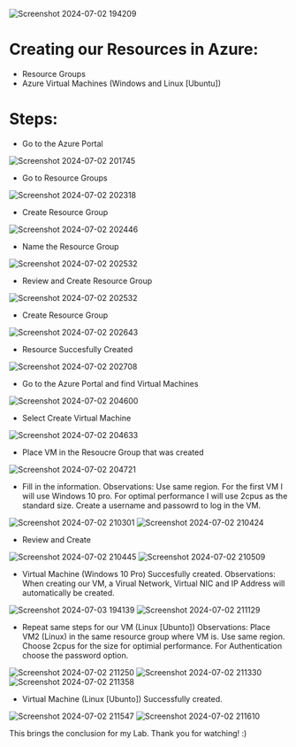 ![Screenshot 2024-07-02 194209](https://github.com/erik-salgado/Azure/assets/173113320/c371986f-2799-4d10-889f-77cab70e5eb0)
# Creating our Resources in Azure:
- Resource Groups
- Azure Virtual Machines (Windows and Linux [Ubuntu])

# Steps:
- Go to the Azure Portal
  
![Screenshot 2024-07-02 201745](https://github.com/erik-salgado/Azure/assets/173113320/91aa5aac-9494-4b78-be7b-c7c80b7b5b55)

- Go to Resource Groups
  
![Screenshot 2024-07-02 202318](https://github.com/erik-salgado/Azure/assets/173113320/e1be21cb-1368-4f8a-815b-ec44cca25388)

- Create Resource Group
  
![Screenshot 2024-07-02 202446](https://github.com/erik-salgado/Azure/assets/173113320/b034ad36-3cb6-47e1-bda9-890acb295ff2)

- Name the Resource Group

![Screenshot 2024-07-02 202532](https://github.com/erik-salgado/Azure/assets/173113320/983b955f-9aa9-41b4-9979-296850e694e0)

- Review and Create Resource Group

![Screenshot 2024-07-02 202532](https://github.com/erik-salgado/Azure/assets/173113320/639c92e9-1d08-488a-98d4-0690622b9e0f)

- Create Resource Group

![Screenshot 2024-07-02 202643](https://github.com/erik-salgado/Azure/assets/173113320/7e373d11-25b0-4161-bf7d-1c1c4b140fa4)

- Resource Succesfully Created

![Screenshot 2024-07-02 202708](https://github.com/erik-salgado/Azure/assets/173113320/205a5045-0222-4c5f-88f0-b419ecafb402)

- Go to the Azure Portal and find Virtual Machines
  
![Screenshot 2024-07-02 204600](https://github.com/erik-salgado/Azure/assets/173113320/82481079-1e0f-4b70-ab01-478296e69e3b)

- Select Create Virtual Machine

![Screenshot 2024-07-02 204633](https://github.com/erik-salgado/Azure/assets/173113320/90449c52-2b6d-4609-8cc3-eeb92a543595)

- Place VM in the Resoucre Group that was created

![Screenshot 2024-07-02 204721](https://github.com/erik-salgado/Azure/assets/173113320/02076185-8383-4903-ab20-81b6f3859dbc)

- Fill in the information. Observations: Use same region. For the first VM I will use Windows 10 pro. For optimal performance I will use 2cpus as the standard size. Create a username and passowrd to log in the VM.  

![Screenshot 2024-07-02 210301](https://github.com/erik-salgado/Azure/assets/173113320/e13946a1-7d8c-4c22-aec9-9114af5f7378)
![Screenshot 2024-07-02 210424](https://github.com/erik-salgado/Azure/assets/173113320/6f922380-6f99-4cbc-a196-4fa9956e4e8d)

- Review and Create

![Screenshot 2024-07-02 210445](https://github.com/erik-salgado/Azure/assets/173113320/fea95fd7-a869-4cfc-8afe-104a96f11e8d)
![Screenshot 2024-07-02 210509](https://github.com/erik-salgado/Azure/assets/173113320/280bf924-198b-496f-b866-f4d852be6d8d)

- Virtual Machine (Windows 10 Pro) Succesfully created. Observations: When creating our VM, a Virual Network, Virtual NIC and IP Address will automatically be created.

![Screenshot 2024-07-03 194139](https://github.com/erik-salgado/Azure/assets/173113320/0ab9b152-97fe-4e46-b39a-00c8c4b2fb76)
![Screenshot 2024-07-02 211129](https://github.com/erik-salgado/Azure/assets/173113320/0653022b-e9d3-46f9-8852-ab6f0d6d5e82)


- Repeat same steps for our VM (Linux [Ubunto]) Observations: Place VM2 (Linux) in the same resource group where VM is. Use same region. Choose 2cpus for the size for optimial performance. For Authentication choose the password option.

![Screenshot 2024-07-02 211250](https://github.com/erik-salgado/Azure/assets/173113320/e84401be-4f3b-4715-afae-e78814eb51df)
![Screenshot 2024-07-02 211330](https://github.com/erik-salgado/Azure/assets/173113320/d591b225-5656-49a7-9f32-355add653f44)
![Screenshot 2024-07-02 211358](https://github.com/erik-salgado/Azure/assets/173113320/9cfe8467-7e86-46b1-a325-7d9946a948a7)

- Virtual Machine (Linux [Ubunto]) Successfully created.

![Screenshot 2024-07-02 211547](https://github.com/erik-salgado/Azure/assets/173113320/d833dfab-6706-477c-afc5-3abe68330436)
![Screenshot 2024-07-02 211610](https://github.com/erik-salgado/Azure/assets/173113320/faf6865e-0157-4708-a674-e6fe7c03b2d0)

This brings the conclusion for my Lab. Thank you for watching! :)
